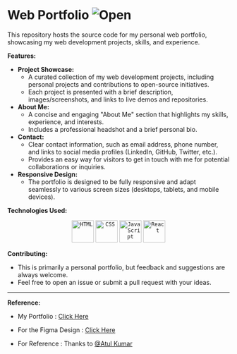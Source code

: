 # Web Portfolio ![Open](https://img.shields.io/badge/Open%20source%20-brightgreen)

This repository hosts the source code for my personal web portfolio, showcasing my web development projects, skills, and experience.

**Features:**

* **Project Showcase:** 
    * A curated collection of my web development projects, including personal projects and contributions to open-source initiatives.
    * Each project is presented with a brief description, images/screenshots, and links to live demos and repositories.
* **About Me:** 
    * A concise and engaging "About Me" section that highlights my skills, experience, and interests. 
    * Includes a professional headshot and a brief personal bio.
* **Contact:** 
    * Clear contact information, such as email address, phone number, and links to social media profiles (LinkedIn, GitHub, Twitter, etc.).
    * Provides an easy way for visitors to get in touch with me for potential collaborations or inquiries.
* **Responsive Design:** 
    * The portfolio is designed to be fully responsive and adapt seamlessly to various screen sizes (desktops, tablets, and mobile devices).

**Technologies Used:**
<div align="center">
	<code><img width="50" src="https://user-images.githubusercontent.com/25181517/192158954-f88b5814-d510-4564-b285-dff7d6400dad.png" alt="HTML" title="HTML"/></code>
	<code><img width="50" src="https://user-images.githubusercontent.com/25181517/183898674-75a4a1b1-f960-4ea9-abcb-637170a00a75.png" alt="CSS" title="CSS"/></code>
	<code><img width="50" src="https://user-images.githubusercontent.com/25181517/117447155-6a868a00-af3d-11eb-9cfe-245df15c9f3f.png" alt="JavaScript" title="JavaScript"/></code>
	<code><img width="50" src="https://user-images.githubusercontent.com/25181517/183897015-94a058a6-b86e-4e42-a37f-bf92061753e5.png" alt="React" title="React"/></code>
</div>

**Contributing:**

* This is primarily a personal portfolio, but feedback and suggestions are always welcome. 
* Feel free to open an issue or submit a pull request with your ideas.

---------------------------------------------------------------------------------------------------------------------

**Reference:**

* My Portfolio : [Click Here](https://anuragap98.github.io/Web-Portfolio/)

* For the Figma Design : [Click Here](https://www.figma.com/file/VHTlgtUXQGvTCMiG47jgYp/Portfolio?node-id=0%3A1)

* For Reference : Thanks to [@Atul Kumar](https://github.com/atul-1511/)
